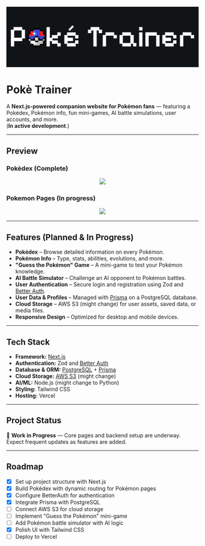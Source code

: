 <p align="center">
  <img src="/public/preview/Poke Trainer Banner.png" />
</p>

# Pokè Trainer

A **Next.js-powered companion website for Pokémon fans** — featuring a Pokédex, Pokémon info, fun mini-games, AI battle simulations, user accounts, and more.  
(**In active development**.)

---

## Preview

### Pokèdex (Complete)

<p align="center">
  <img src="/public/preview/Pokedex Complete.gif" />
</p>

### Pokemon Pages (In progress)

<p align="center">
  <img src="/public/preview/PokemonPages MK1.gif" />
</p>

---

## Features (Planned & In Progress)

- **Pokédex** – Browse detailed information on every Pokémon.
- **Pokémon Info** – Type, stats, abilities, evolutions, and more.
- **"Guess the Pokémon" Game** – A mini-game to test your Pokémon knowledge.
- **AI Battle Simulator** – Challenge an AI opponent to Pokémon battles.
- **User Authentication** – Secure login and registration using Zod and [Better Auth](https://www.better-auth.com/).
- **User Data & Profiles** – Managed with [Prisma](https://www.prisma.io/) on a PostgreSQL database.
- **Cloud Storage** – AWS S3 (might change) for user assets, saved data, or media files.
- **Responsive Design** – Optimized for desktop and mobile devices.

---

## Tech Stack

- **Framework:** [Next.js](https://nextjs.org/)
- **Authentication:** Zod and [Better Auth](https://www.better-auth.com/)
- **Database & ORM:** [PostgreSQL](https://www.postgresql.org/) + [Prisma](https://www.prisma.io/)
- **Cloud Storage:** [AWS S3](https://aws.amazon.com/s3/) (might change)
- **AI/ML:** Node.js (might change to Python)
- **Styling:** Tailwind CSS
- **Hosting:** Vercel

---

## Project Status

🚧 **Work in Progress** — Core pages and backend setup are underway.  
Expect frequent updates as features are added.

---

## Roadmap

- [x] Set up project structure with Next.js
- [x] Build Pokédex with dynamic routing for Pokémon pages
- [x] Configure BetterAuth for authentication
- [x] Integrate Prisma with PostgreSQL
- [ ] Connect AWS S3 for cloud storage
- [ ] Implement "Guess the Pokémon" mini-game
- [ ] Add Pokémon battle simulator with AI logic
- [x] Polish UI with Tailwind CSS
- [ ] Deploy to Vercel
